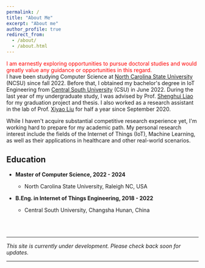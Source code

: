 ```yaml
---
permalink: /
title: "About Me"
excerpt: "About me"
author_profile: true
redirect_from: 
  - /about/
  - /about.html
---
```

<font color="red"> I am earnestly exploring opportunities to pursue doctoral studies and would greatly value any guidance or opportunities in this regard. </font>
<br>
I have been studying Computer Science at <a href="https://www.ncsu.edu" target="_blank">North Carolina State University</a> (NCSU) since fall 2022. 
Before that, I obtained my bachelor's degree in IoT Engineering from <a href="https://www.csu.edu.cn/" target="_blank">Central South University</a> (CSU) in June 2022. 
During the last year of my undergraduate study, I was advised by Prof. <a href="https://faculty.csu.edu.cn/liaoshenghui/en/index/6801/list/index.htm" target="_blank">Shenghui Liao</a> for my graduation project and thesis.
I also worked as a research assistant in the lab of Prof. <a href="https://faculty.csu.edu.cn/liuxiyao/en/index/40230/list/index.htm" target="_blank">Xiyao Liu</a> for half a year since September 2020.

While I haven't acquire substantial competitive research experience yet, I'm working hard to prepare for my academic path. 
My personal research interest include the fields of the Internet of Things (IoT), Machine Learning, as well as their applications in healthcare and other real-world scenarios.

Education
------
- **Master of Computer Science, 2022 - 2024**
    - North Carolina State University, Raleigh NC, USA

- **B.Eng. in Internet of Things Engineering, 2018 - 2022**
    - Central South University, Changsha Hunan, China

<br>
<br>
<hr>

*This site is currently under development. Please check back soon for updates.*

<hr>

<!--
Recent News
------
**Jan 9, 2023** - First day of 2023 Spring semester in NCSU.
\
**Aug 22, 2022** - International Student Orientation in NCSU.
\
**Aug 8, 2022** - I arrived in Raleigh from China.
\
**Jun 19, 2022** - I graduated from CSU.
-->
